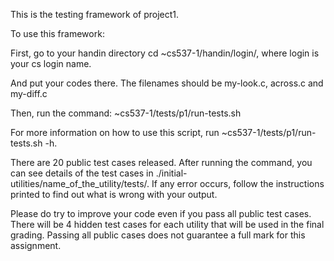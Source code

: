 This is the testing framework of project1.

To use this framework:

First, go to your handin directory
cd ~cs537-1/handin/login/, where login is your cs login name.

And put your codes there. The filenames should be my-look.c, across.c and my-diff.c

Then, run the command:
~cs537-1/tests/p1/run-tests.sh

For more information on how to use this script, run ~cs537-1/tests/p1/run-tests.sh -h.

There are 20 public test cases released. After running the command, you can see details of the test cases in ./initial-utilities/name_of_the_utility/tests/. If any error occurs, follow the instructions printed to find out what is wrong with your output.

Please do try to improve your code even if you pass all public test cases. There will be 4 hidden test cases for each utility that will be used in the final grading. Passing all public cases does not guarantee a full mark for this assignment.

